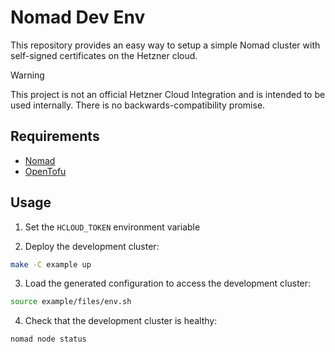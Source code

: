 # Nomad Dev Env

This repository provides an easy way to setup a simple Nomad cluster with self-signed certificates on the Hetzner cloud.

> [!WARNING]
> This project is not an official Hetzner Cloud Integration and is intended to be used internally. There is no backwards-compatibility promise.

## Requirements

- [Nomad](https://developer.hashicorp.com/nomad/docs/install)
- [OpenTofu](https://opentofu.org/docs/intro/install/)

## Usage

1. Set the `HCLOUD_TOKEN` environment variable

2. Deploy the development cluster:

```bash
make -C example up
```

3. Load the generated configuration to access the development cluster:

```bash
source example/files/env.sh
```

4. Check that the development cluster is healthy:

```bash
nomad node status
```
